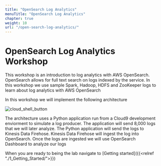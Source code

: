 ```yaml
---
title: "OpenSearch Log Analytics"
menuTitle: "OpenSearch Log Analytics"
chapter: true
weight: 10
url: "/open-search-log-analytics/"
---
```


# OpenSearch Log Analytics Workshop

This workshop is an introduction to log analytics with AWS OpenSearch. OpenSearch allows for full text search on logs indexed by the service. In this workshop we use sample Spark, Hadoop, HDFS and ZooKeeper logs to learn about log analytics with AWS OpenSearch

In this workshop we will implement the following architecture

![cloud_shell_button](/images/open-search-log-analytics/architecture.png)

The architecture uses a Python application run from a Cloud9 development enviorment to simulate a log producer. The application will send 8,000 logs that we will later analyze. The Python application will send the logs to Kinesis Data Firehose. Kinesis Data Firehose will ingest the log into OpenSearch. Once the logs are ingested we will use OpenSearch Dashboard to analyze our logs

When you are ready to being the lab navigate to [Getting started]({{<relref "./1_Getting_Started/">}})

